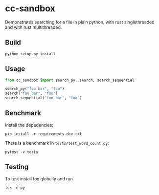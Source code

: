 # cc-sandbox

Demonstrates searching for a file in plain python, with rust singlethreaded and with rust multithreaded.

## Build

```shell
python setup.py install
```

## Usage

```python
from cc_sandbox import search_py, search, search_sequential

search_py("foo bar", "foo")
search("foo bar", "foo")
search_sequential("foo bar", "foo")
```

## Benchmark

Install the depedencies:

```shell
pip install -r requirements-dev.txt
```


There is a benchmark in `tests/test_word_count.py`:

```shell
pytest -v tests
```

## Testing

To test install tox globally and run

```shell
tox -e py
```
